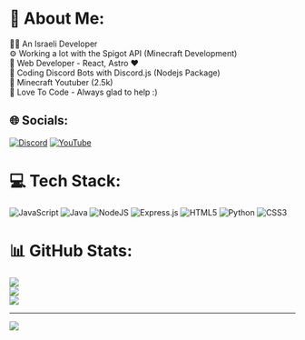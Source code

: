 # 💫 About Me:
🧑‍💻 An Israeli Developer<br>⚙️ Working a lot with the Spigot API (Minecraft Development)<br>💼 Web Developer - React, Astro ❤️<br>🤖 Coding Discord Bots with Discord.js (Nodejs Package)<br>🔴 Minecraft Youtuber (2.5k)<br>💖 Love To Code - Always glad to help :)


## 🌐 Socials:
[![Discord](https://img.shields.io/badge/Discord-%237289DA.svg?logo=discord&logoColor=white)](htttps://discord.gg/ssGYFRxzRc) [![YouTube](https://img.shields.io/badge/YouTube-%23FF0000.svg?logo=YouTube&logoColor=white)](https://youtube.com/c/Strike13) 

# 💻 Tech Stack:
![JavaScript](https://img.shields.io/badge/javascript-%23323330.svg?style=for-the-badge&logo=javascript&logoColor=%23F7DF1E) ![Java](https://img.shields.io/badge/java-%23ED8B00.svg?style=for-the-badge&logo=java&logoColor=white) ![NodeJS](https://img.shields.io/badge/node.js-6DA55F?style=for-the-badge&logo=node.js&logoColor=white) ![Express.js](https://img.shields.io/badge/express.js-%23404d59.svg?style=for-the-badge&logo=express&logoColor=%2361DAFB) ![HTML5](https://img.shields.io/badge/html5-%23E34F26.svg?style=for-the-badge&logo=html5&logoColor=white) ![Python](https://img.shields.io/badge/python-3670A0?style=for-the-badge&logo=python&logoColor=ffdd54) ![CSS3](https://img.shields.io/badge/css3-%231572B6.svg?style=for-the-badge&logo=css3&logoColor=white)
# 📊 GitHub Stats:
![](https://github-readme-stats.vercel.app/api?username=Strike24&theme=dark&hide_border=true&include_all_commits=false&count_private=true)<br/>
![](https://github-readme-streak-stats.herokuapp.com/?user=Strike24&theme=dark&hide_border=true)<br/>
![](https://github-readme-stats.vercel.app/api/top-langs/?username=Strike24&theme=dark&hide_border=true&include_all_commits=false&count_private=true&layout=compact)

---
[![](https://visitcount.itsvg.in/api?id=Strike24&icon=2&color=0)](https://visitcount.itsvg.in)
